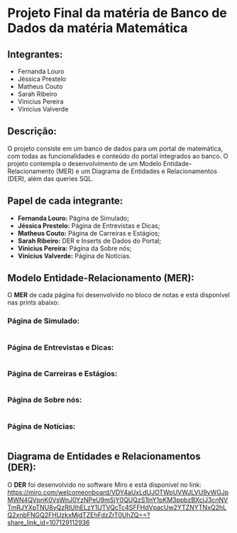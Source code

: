 # Projeto Final da matéria de Banco de Dados da matéria Matemática

## Integrantes:

- Fernanda Louro
- Jéssica Prestelo
- Matheus Couto
- Sarah Ribeiro
- Vinicius Pereira
- Vinicius Valverde

## Descrição:

O projeto consiste em um banco de dados para um portal de matemática, com todas as funcionalidades e conteúdo do portal integrados ao banco. O projeto contempla o desenvolvimento de um Modelo Entidade-Relacionamento (MER) e um Diagrama de Entidades e Relacionamentos (DER), além das queries SQL.

## Papel de cada integrante:

- **Fernanda Louro:** Página de Simulado;
- **Jéssica Prestelo:** Página de Entrevistas e Dicas;
- **Matheus Couto:** Página de Carreiras e Estágios;
- **Sarah Ribeiro:** DER e Inserts de Dados do Portal;
- **Vinicius Pereira:** Página da Sobre nós;
- **Vinicius Valverde:** Página de Notícias.

## Modelo Entidade-Relacionamento (MER):

O **MER** de cada página foi desenvolvido no bloco de notas e está disponível nas prints abaixo:

### Página de Simulado:

```mer
```
### Página de Entrevistas e Dicas:

```mer
```
### Página de Carreiras e Estágios:

```mer
```
### Página de Sobre nós:

```mer
```
### Página de Notícias:

```mer
```

## Diagrama de Entidades e Relacionamentos (DER):

O **DER** foi desenvolvido no software Miro e está disponível no link: 
https://miro.com/welcomeonboard/VDY4aUxLdUJOTWpUVWJLVU9yWGJpMWN4QVpnK0VsWnJ0YzNPeU9mSjY0QUQzS1lnY1pKM3ppbzBXcjJ3cnNVTmRJYXpTNU8yQzRlUlhELzY1UTVQcTc4SFFHdVpacUw2YTZNYTNxQ2hLQ2xnbFNGQ2FHUzkxMjdTZEhFdzZrT0UhZQ==?share_link_id=107129112936
